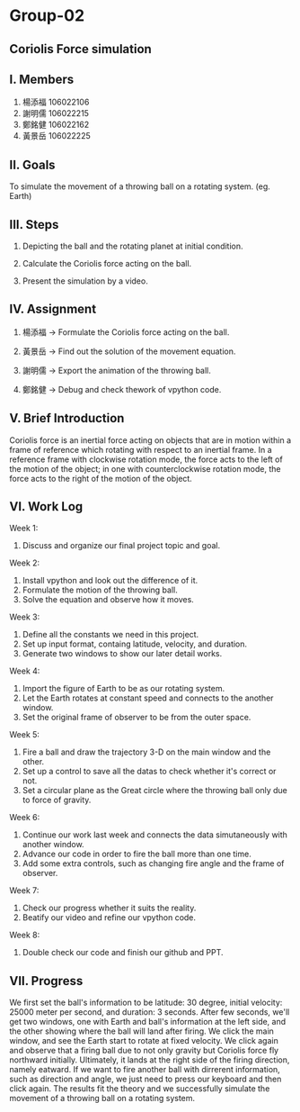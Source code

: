 # Group-02
## Coriolis Force simulation

## I. Members
1. 楊添福 106022106
2. 謝明儒 106022215
3. 鄭銘健 106022162
4. 黃景岳 106022225

## II. Goals
To simulate the movement of a throwing ball on a rotating system. (eg. Earth)

## III. Steps
1. Depicting the ball and the rotating planet at initial condition.

2. Calculate the Coriolis force acting on the ball.

3. Present the simulation by a video.

## IV. Assignment
1. 楊添福 -> Formulate the Coriolis force acting on the ball.

2. 黃景岳 -> Find out the solution of the movement equation.

3. 謝明儒 -> Export the animation of the throwing ball.

4. 鄭銘健 -> Debug and check thework of vpython code.

## V. Brief Introduction
Coriolis force is an inertial force acting on objects that are in motion within a frame of reference which rotating with respect to an inertial frame. In a reference frame with clockwise rotation mode, the force acts to the left of the motion of the object; in one with counterclockwise rotation mode, the force acts to the right of the motion of the object.

## VI. Work Log
Week 1:
1. Discuss and organize our final project topic and goal.

Week 2:
1. Install vpython and look out the difference of it.
2. Formulate the motion of the throwing ball.
3. Solve the equation and observe how it moves.

Week 3:
1. Define all the constants we need in this project.
2. Set up input format, containg latitude, velocity, and duration.
3. Generate two windows to show our later detail works.

Week 4:
1. Import the figure of Earth to be as our rotating system.
2. Let the Earth rotates at constant speed and connects to the another window.
3. Set the original frame of observer to be from the outer space.

Week 5:
1. Fire a ball and draw the trajectory 3-D on the main window and the other.
2. Set up a control to save all the datas to check whether it's correct or not.
3. Set a circular plane as the Great circle where the throwing ball only due to force of gravity.

Week 6:
1. Continue our work last week and connects the data simutaneously with another window.
2. Advance our code in order to fire the ball more than one time.
3. Add some extra controls, such as changing fire angle and the frame of observer.

Week 7:
1. Check our progress whether it suits the reality.
2. Beatify our video and refine our vpython code.

Week 8:
1. Double check our code and finish our github and PPT.

## VII. Progress
We first set the ball's information to be latitude: 30 degree, initial velocity: 25000 meter per second, and duration: 3 seconds. After few seconds, we'll get two windows, one with Earth and ball's information at the left side, and the other showing where the ball will land after firing. We click the main window, and see the Earth start to rotate at fixed velocity. We click again and observe that a firing ball due to not only gravity but Coriolis force fly northward initially. Ultimately, it lands at the right side of the firing direction, namely eatward. If we want to fire another ball with dirrerent information, such as direction and angle, we just need to press our keyboard and then click again. The results fit the theory and we successfully simulate the movement of a throwing ball on a rotating system.
